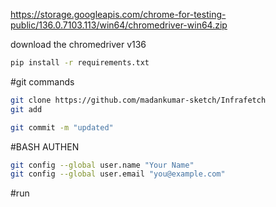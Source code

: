 https://storage.googleapis.com/chrome-for-testing-public/136.0.7103.113/win64/chromedriver-win64.zip 

download the chromedriver v136



```bash
pip install -r requirements.txt
```


















#git commands
```bash
git clone https://github.com/madankumar-sketch/Infrafetch
git add

git commit -m "updated"
```
#BASH AUTHEN
```bash
git config --global user.name "Your Name"
git config --global user.email "you@example.com"
```


#run


